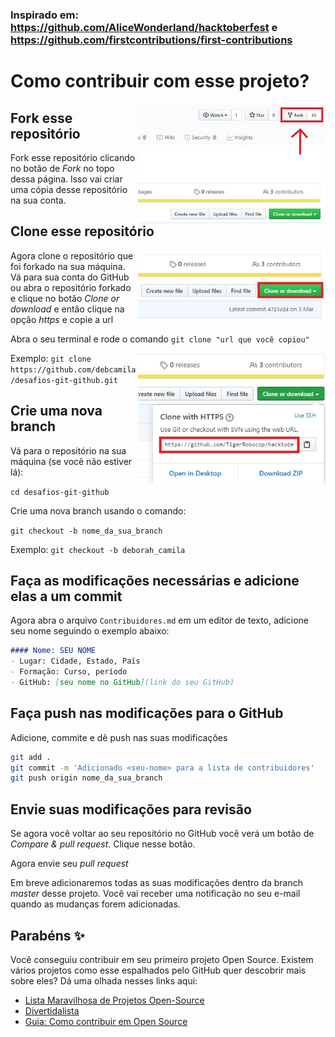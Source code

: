
### Inspirado em: https://github.com/AliceWonderland/hacktoberfest e https://github.com/firstcontributions/first-contributions

# Como contribuir com esse projeto?

<img align="right" width="300" src="imagens/fork.jpeg" alt="fork esse repositório" />

## Fork esse repositório

Fork esse repositório clicando no botão de _Fork_ no topo dessa página. Isso vai criar uma cópia desse repositório na sua conta.

## Clone esse repositório

<img align="right" width="300" src="imagens/clone.jpeg" alt="clone esse repositório" />

Agora clone o repositório que foi forkado na sua máquina. Vá para sua conta do GitHub ou abra o repositório forkado e clique no botão _Clone or download_ e então clique na opção _https_ e copie a url

Abra o seu terminal e rode o comando ```git clone "url que você copiou"```

<img align="right" width="300" src="imagens/clone-https.jpeg" alt="clone esse repositório" />

Exemplo: ```git clone https://github.com/debcamila/desafios-git-github.git``` 

## Crie uma nova branch
Vá para o repositório na sua máquina (se você não estiver lá):

```cd desafios-git-github```

Crie uma nova branch usando o comando:

```git checkout -b nome_da_sua_branch```

Exemplo: ```git checkout -b deborah_camila```

## Faça as modificações necessárias e adicione elas a um commit
Agora abra o arquivo ```Contribuidores.md``` em um editor de texto, adicione seu nome seguindo o exemplo abaixo: 

```markdown
#### Nome: SEU NOME
- Lugar: Cidade, Estado, País
- Formação: Curso, período
- GitHub: [seu nome no GitHub](link do seu GitHub)
```

## Faça push nas modificações para o GitHub
Adicione, commite e dê push nas suas modificações

```sh
git add .
git commit -m 'Adicionado <seu-nome> para a lista de contribuidores'
git push origin nome_da_sua_branch
```

## Envie suas modificações para revisão
Se agora você voltar ao seu repositório no GitHub você verá um botão de _Compare & pull request_. Clique nesse botão.

Agora envie seu _pull request_

Em breve adicionaremos todas as suas modificações dentro da branch _master_ desse projeto. Você vai receber uma notificação no seu e-mail quando as mudanças forem adicionadas.

## Parabéns :sparkles:
Você conseguiu contribuir em seu primeiro projeto Open Source. Existem vários projetos como esse espalhados pelo GitHub quer descobrir mais sobre eles? Dá uma olhada nesses links aqui:
- [Lista Maravilhosa de Projetos Open-Source](https://github.com/camilatigre/listamaravilhosaopensource)
- [Divertidalista](github.com/training-center/divertidalista)
- [Guia: Como contribuir em Open Source](https://willianjusten.com.br/guia-como-contribuir-em-open-source/)